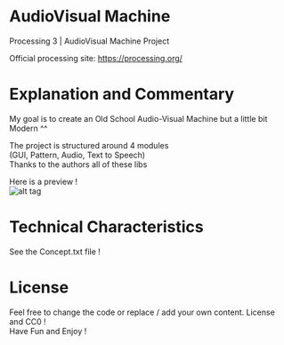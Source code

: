 # AudioVisual Machine
Processing 3 | AudioVisual Machine Project

Official processing site: https://processing.org/

# Explanation and Commentary <br/>

My goal is to create an Old School Audio-Visual Machine but a little bit Modern ^^ <br/>

The project is structured around 4 modules <br/>
(GUI, Pattern, Audio, Text to Speech) <br/>
Thanks to the authors all of these libs <br/>

Here is a preview ! <br/>
![alt tag](http://i.imgur.com/4RJxTwI.png) <br/>

# Technical Characteristics <br/>
See the Concept.txt file ! <br/>

# License <br/>
Feel free to change the code or replace / add your own content. License and CC0 ! <br/>
Have Fun and Enjoy ! <br/>
